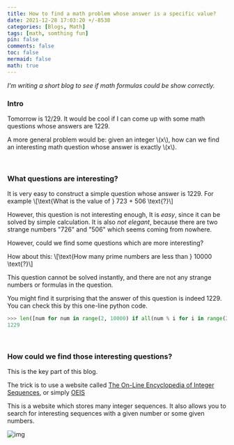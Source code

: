 ```yaml
---
title: How to find a math problem whose answer is a specific value?
date: 2021-12-28 17:03:20 +/-8538
categories: [Blogs, Math]
tags: [math, somthing fun]
pin: false
comments: false
toc: false
mermaid: false
math: true
---
```


*I'm writing a short blog to see if math formulas could be show correctly.*

### Intro
Tomorrow is 12/29. It would be cool if I can come up with some math questions whose answers are 1229.

A more general problem would be: given an integer \\(x\\), how can we find an interesting math question whose answer is exactly \\(x\\). 

<br>

### What questions are interesting?
It is very easy to construct a simple question whose answer is 1229. For example 
\\[\text{What is the value of } 723 + 506 \text{?}\\]

However, this question is not interesting enough, It is *easy*, since it can be solved by simple calculation. It is also *not elegant*, because there are two strange numbers "726" and "506" which seems coming from nowhere.

However, could we find some questions which are more interesting?

How about this:
\\[\text{How many prime numbers are less than } 10000 \text{?}\\]

This question cannot be solved instantly, and there are not any strange numbers or formulas in the question.

You might find it surprising that the answer of this question is indeed 1229. You can check this by this one-line python code.

```python
>>> len([num for num in range(2, 10000) if all(num % i for i in range(2, num))])
1229
```

<br>

### How could we find those interesting questions?

This is the key part of this blog.

The trick is to use a website called <a href="https://oeis.org/"> The On-Line Encyclopedia of Integer Sequences</a>, or simply <a href="https://oeis.org/">OEIS</a>

This is a website which stores many integer sequences. It also allows you to search for interesting sequences with a given number or some given numbers. 

![img](oeis.png)